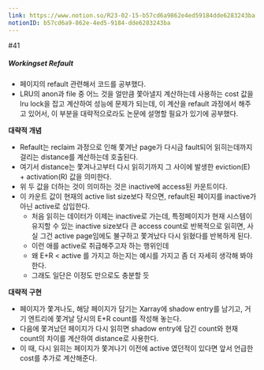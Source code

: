 ```yaml
---
link: https://www.notion.so/R23-02-15-b57cd6a9862e4ed59184dde6283243ba
notionID: b57cd6a9-862e-4ed5-9184-dde6283243ba
---
```

#41
##### Workingset Refault
- 페이지의 refault 관련해서 코드를 공부했다.
- LRU의 anon과 file 중 어느 것을 얼만큼 쫓아낼지 계산하는데 사용하는 cost 값을 lru lock을 잡고 계산하여 성능에 문제가 되는데, 이 계산을 refault 과정에서 해주고 있어서, 이 부분을 대략적으로라도 논문에 설명할 필요가 있기에 공부했다.

**대략적 개념**
- Refault는 reclaim 과정으로 인해 쫓겨난 page가 다시금 fault되어 읽히는데까지 걸리는 distance를 계산하는데 호출된다.
- 여기서 distance는 쫓겨나고부터 다시 읽히기까지 그 사이에 발생한 eviction(E) + activation(R) 값을 의미한다.
- 위 두 값을 더하는 것이 의미하는 것은 inactive에 access된 카운트이다.
- 이 카운트 값이 현재의 active list size보다 작으면, refault된 페이지를 inactive가 아닌 active로 삽입한다.
	- 처음 읽히는 데이터가 이제는 inactive로 가는데, 특정페이지가 현재 시스템이 유지할 수 있는 inactive size보다 큰 access count로 반복적으로 읽히면, 사실 그건 active page임에도 불구하고 쫓겨났다 다시 읽혔다를 반복하게 된다.
	- 이런 애를 active로 취급해주고자 하는 행위인데
	- 왜 E+R < active 를 가지고 하는지는 예시를 가지고 좀 더 자세히 생각해 봐야 한다.
	- 그래도 일단은 이정도 만으로도 충분할 듯

**대략적 구현**
- 페이지가 쫓겨나도, 해당 페이지가 담기는 Xarray에 shadow entry를 남기고, 거기 엔트리에 쫓겨날 당시의 E+R  count를 작성해 놓는다.
- 다음에 쫓겨났던 페이지가 다시 읽히면 shadow entry에 담긴 count와 현재 count의 차이를 계산하여 distance로 사용한다.
- 이 때, 다시 읽히는 페이지가 쫓겨나기 이전에 active 였던적이 있다면 앞서 언급한 cost를 추가로 계산해준다.
